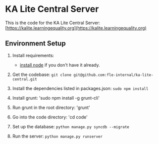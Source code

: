 # KA Lite Central Server

This is the code for the KA Lite Central Server: [https://kalite.learningequality.org](https://kalite.learningequality.org)

## Environment Setup 

1. Install requirements: 
    - [install node](http://nodejs.org/download/) if you don't have it already. 

2. Get the codebase: `git clone git@github.com:fle-internal/ka-lite-central.git`
 
3. Install the dependencies listed in packages.json: `sudo npm install`

4. Install grunt: 'sudo npm install -g grunt-cli'

5. Run grunt in the root directory: 'grunt'

6. Go into the code directory: 'cd code'

7. Set up the database: `python manage.py syncdb --migrate`

8. Run the server: `python manage.py runserver`